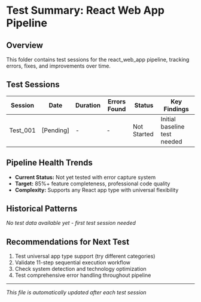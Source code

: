 # Test Summary: React Web App Pipeline

## Overview
This folder contains test sessions for the react_web_app pipeline, tracking errors, fixes, and improvements over time.

## Test Sessions

| Session | Date | Duration | Errors Found | Status | Key Findings |
|---------|------|----------|--------------|--------|--------------|
| Test_001 | [Pending] | - | - | Not Started | Initial baseline test needed |

## Pipeline Health Trends
- **Current Status:** Not yet tested with error capture system
- **Target:** 85%+ feature completeness, professional code quality
- **Complexity:** Supports any React app type with universal flexibility

## Historical Patterns
*No test data available yet - first test session needed*

## Recommendations for Next Test
1. Test universal app type support (try different categories)
2. Validate 11-step sequential execution workflow
3. Check system detection and technology optimization
4. Test comprehensive error handling throughout pipeline

---
*This file is automatically updated after each test session*